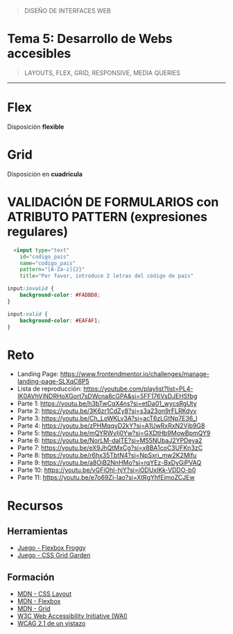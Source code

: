 > DISEÑO DE INTERFACES WEB

# Tema 5: Desarrollo de Webs accesibles  <!-- omit in toc -->
> LAYOUTS, FLEX, GRID, RESPONSIVE, MEDIA QUERIES


---
# Flex

Disposición **flexible**

# Grid

Disposición en **cuadricula**



 
# VALIDACIÓN DE FORMULARIOS con ATRIBUTO PATTERN (expresiones regulares)

```html
  <input type="text"
    id="codigo_pais"
    name="codigo_pais"
    pattern="[A-Za-z]{2}" 
    title="Por favor, introduce 2 letras del código de país"
```

```css
input:invalid {
	background-color: #FADBD8;
}

input:valid {
 	background-color: #EAFAF1;
}
```

# Reto

- Landing Page: https://www.frontendmentor.io/challenges/manage-landing-page-SLXqC6P5
- Lista de reproducción: https://youtube.com/playlist?list=PL4-IK0AVhVjNDRHoXGort7sDWcna8cGPA&si=5FF176VsDJEHSfbg
- Parte 1: https://youtu.be/h3bTwCqX4ns?si=etDa01_wycsRgUty
- Parte 2: https://youtu.be/3K6zr1CdZy8?si=s3a23on9rFLRKdyv
- Parte 3: https://youtu.be/Ch_LoWKLv3A?si=acT6zLGtNp7E36_l
- Parte 4: https://youtu.be/zPHMqqyD2kY?si=A1UwRxRxN2Vjb9G8
- Parte 5: https://youtu.be/mQYRWvIj0Yw?si=GXDtHb9MowBpmQY9
- Parte 6: https://youtu.be/NorLM-dalTE?si=M55NUbaJ2YPDeya2
- Parte 7: https://youtu.be/eX9JhQtMxCg?si=x8BA1coC3UFKn3zC
- Parte 8: https://youtu.be/r6hx35TbtN4?si=NpSxri_mw2K2Mifu
- Parte 9: https://youtu.be/a8OiB2NnHMo?si=rqYEz-BxDyGiPVAQ
- Parte 10: https://youtu.be/vGFiOhl-hjY?si=iODUxlKk-VDDO-b0
- Parte 11: https://youtu.be/e7o69Zi-Iao?si=XtRgYhfEimoZCJEw


# Recursos

## Herramientas

- [Juego - Flexbox Froggy](https://flexboxfroggy.com/#es)
- [Juego - CSS Grid Garden](https://cssgridgarden.com/#es)

## Formación

- [MDN - CSS Layout](https://developer.mozilla.org/es/docs/Learn/CSS/CSS_layout)
- [MDN - Flexbox](https://developer.mozilla.org/en-US/docs/Web/CSS/CSS_flexible_box_layout/Basic_concepts_of_flexbox)
- [MDN - Grid](https://developer.mozilla.org/en-US/docs/Web/CSS/CSS_grid_layout/Basic_concepts_of_grid_layout)
- [W3C Web Accessibility Initiative (WAI)](https://www.w3.org/WAI/design-develop/es)
- [WCAG 2.1 de un vistazo](https://www.w3.org/WAI/standards-guidelines/wcag/glance/es)
